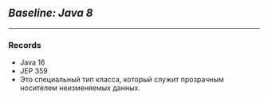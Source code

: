 ## *Baseline: Java 8*

---

### Records
* Java 16
* JEP 359
* Это специальный тип класса, который служит прозрачным носителем неизменяемых данных.
 
